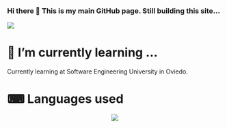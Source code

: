 ### Hi there 👋 This is my main GitHub page. Still building this site...
![](https://komarev.com/ghpvc/?username=UO271572e&color=orange&style=flat-square&label=Times+Viewed)

# 🌱 I’m currently learning ...
Currently learning at Software Engineering University in Oviedo.


# ⌨ Languages used
<div align="center">
    <img src="https://skillicons.dev/icons?i=java,cs,cpp,dotnet,js,powershell,arduino" />
</div>



<!--
**UO271572/UO271572** is a ✨ _special_ ✨ repository because its `README.md` (this file) appears on your GitHub profile.

Here are some ideas to get you started:

- 🔭 I’m currently working on ...
- 🌱 I’m currently learning ...
- 👯 I’m looking to collaborate on ...
- 🤔 I’m looking for help with ...
- 💬 Ask me about ...
- 📫 How to reach me: ...
- 😄 Pronouns: ...
- ⚡ Fun fact: ...
-->
